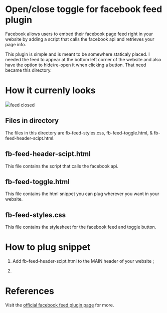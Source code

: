# Open/close toggle for facebook feed plugin 

Facebook allows users to embed their facebook page feed right in your website by adding
a script that calls the facebook api and retrieves your page info. 

This plugin is simple and is meant to be somewhere staticaly placed. I needed the feed to appear at the bottom 
left corner of the website and also have the option to hide/re-open it when clicking a button. That need became this directory.

# How it currenly looks
<img src='https://drive.google.com/uc?export=view&id=1ZE2eh4fDCMfX7ockdJkOwntJdOAQrL8v'>feed closed</img>


## Files in directory

The files in this directory are fb-feed-styles.css, fb-feed-toggle.html, & fb-feed-header-scipt.html.

## fb-feed-header-scipt.html

This file contains the script that calls the facebook api.

## fb-feed-toggle.html

This file contains the html snippet you can plug wherever you want in your website. 

## fb-feed-styles.css

This file contains the stylesheet for the facebook feed and toggle button.

# How to plug snippet

1. Add fb-feed-header-scipt.html to the MAIN header of your website ;

2.



# References

Visit the [official facebook feed plugin page](https://developers.facebook.com/docs/plugins/page-plugin/) for more.
